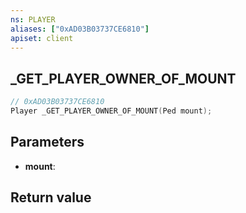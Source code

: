 ```yaml
---
ns: PLAYER
aliases: ["0xAD03B03737CE6810"]
apiset: client
---
```

## _GET_PLAYER_OWNER_OF_MOUNT

```c
// 0xAD03B03737CE6810
Player _GET_PLAYER_OWNER_OF_MOUNT(Ped mount);
```


## Parameters
* **mount**:

## Return value